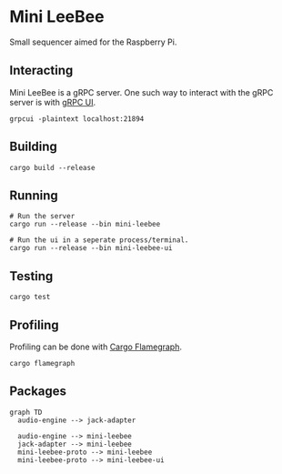 # Mini LeeBee

Small sequencer aimed for the Raspberry Pi.

## Interacting

Mini LeeBee is a gRPC server. One such way to interact with the gRPC server is
with [gRPC UI](https://github.com/fullstorydev/grpcui#installation).

```shell
grpcui -plaintext localhost:21894
```

## Building

```shell
cargo build --release
```

## Running

```shell
# Run the server
cargo run --release --bin mini-leebee

# Run the ui in a seperate process/terminal.
cargo run --release --bin mini-leebee-ui
```

## Testing

```shell
cargo test
```

## Profiling

Profiling can be done with [Cargo Flamegraph](https://github.com/flamegraph-rs/flamegraph).

```
cargo flamegraph
```

## Packages

```mermaid
graph TD
  audio-engine --> jack-adapter

  audio-engine --> mini-leebee
  jack-adapter --> mini-leebee
  mini-leebee-proto --> mini-leebee
  mini-leebee-proto --> mini-leebee-ui
```
